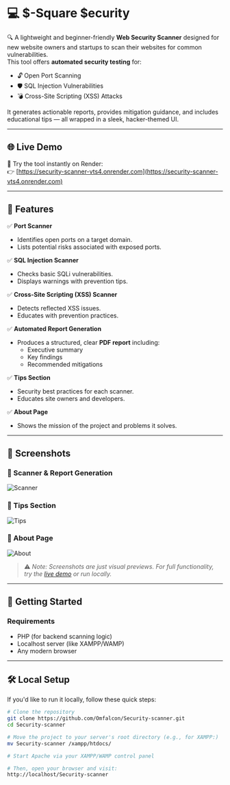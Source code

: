# 💻 $-Square $ecurity

🔍 A lightweight and beginner-friendly **Web Security Scanner** designed for new website owners and startups to scan their websites for common vulnerabilities.  
This tool offers **automated security testing** for:

- 🔓 Open Port Scanning  
- 🛡️ SQL Injection Vulnerabilities  
- 💣 Cross-Site Scripting (XSS) Attacks  

It generates actionable reports, provides mitigation guidance, and includes educational tips — all wrapped in a sleek, hacker-themed UI.

---

## 🌐 Live Demo

🎉 Try the tool instantly on Render:  
👉 [https://security-scanner-vts4.onrender.com](https://security-scanner-vts4.onrender.com)

---

## 🔧 Features

✅ **Port Scanner**  
- Identifies open ports on a target domain.  
- Lists potential risks associated with exposed ports.  

✅ **SQL Injection Scanner**  
- Checks basic SQLi vulnerabilities.  
- Displays warnings with prevention tips.  

✅ **Cross-Site Scripting (XSS) Scanner**  
- Detects reflected XSS issues.  
- Educates with prevention practices.  

✅ **Automated Report Generation**  
- Produces a structured, clear **PDF report** including:  
  - Executive summary  
  - Key findings  
  - Recommended mitigations  

✅ **Tips Section**  
- Security best practices for each scanner.  
- Educates site owners and developers.

✅ **About Page**  
- Shows the mission of the project and problems it solves.

---

## 📸 Screenshots

### 🔐 Scanner & Report Generation
![Scanner](https://github.com/user-attachments/assets/6f7ae17a-d593-4617-bb67-5231425ceb6a)

### 🧠 Tips Section
![Tips](https://github.com/user-attachments/assets/66fc6c38-81f4-4749-858a-eeb5599a59b9)

### 👥 About Page
![About](https://github.com/user-attachments/assets/03482c1f-5cc4-4e52-b827-971d7b84dfb1)

> ⚠️ *Note: Screenshots are just visual previews. For full functionality, try the [live demo](https://security-scanner-vts4.onrender.com) or run locally.*

---

## 🚀 Getting Started

### Requirements
- PHP (for backend scanning logic)
- Localhost server (like XAMPP/WAMP)
- Any modern browser

---

## 🛠️ Local Setup

If you'd like to run it locally, follow these quick steps:

```bash
# Clone the repository
git clone https://github.com/Omfalcon/Security-scanner.git
cd Security-scanner

# Move the project to your server's root directory (e.g., for XAMPP:)
mv Security-scanner /xampp/htdocs/

# Start Apache via your XAMPP/WAMP control panel

# Then, open your browser and visit:
http://localhost/Security-scanner
